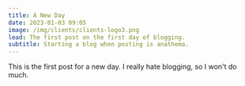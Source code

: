 ```yaml
---
title: A New Day
date: 2023-01-03 09:05
image: /img/clients/clients-logo3.png
lead: The first post on the first day of blogging.
subtitle: Starting a blog when posting is anathema.
---
```


This is the first post for a new day. I really hate blogging, so I won't do much.